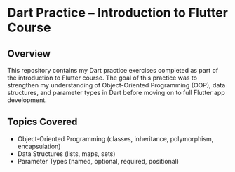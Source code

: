 # Dart Practice – Introduction to Flutter Course

## Overview
This repository contains my Dart practice exercises completed as part of the introduction to Flutter course.
The goal of this practice was to strengthen my understanding of Object-Oriented Programming (OOP), data structures, and parameter types in Dart before moving on to full Flutter app development.

## Topics Covered
* Object-Oriented Programming (classes, inheritance, polymorphism, encapsulation)
* Data Structures (lists, maps, sets)
* Parameter Types (named, optional, required, positional)
